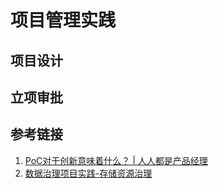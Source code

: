# 项目管理实践

## 项目设计

## 立项审批

## 参考链接

1. [PoC对于创新意味着什么？ | 人人都是产品经理](https://www.woshipm.com/operate/4243656.html)
2. [数据治理项目实践-存储资源治理](work/methodology/Data-Engineering/Data-Management/project/数据治理项目实践-存储资源治理.md)